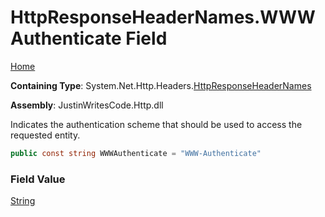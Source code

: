 # HttpResponseHeaderNames\.WWWAuthenticate Field

[Home](../../../../README.md)

**Containing Type**: System\.Net\.Http\.Headers\.[HttpResponseHeaderNames](../README.md)

**Assembly**: JustinWritesCode\.Http\.dll

  
Indicates the authentication scheme that should be used to access the requested entity\.

```csharp
public const string WWWAuthenticate = "WWW-Authenticate"
```

### Field Value

[String](https://docs.microsoft.com/en-us/dotnet/api/system.string)

